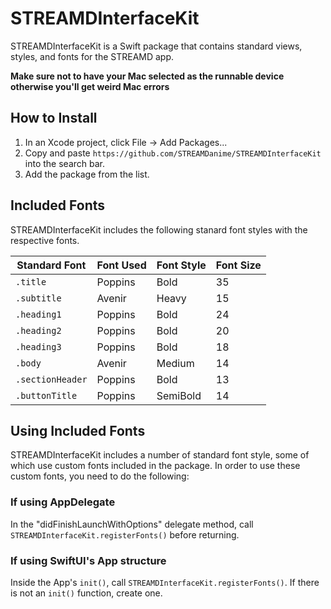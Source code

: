 # STREAMDInterfaceKit

STREAMDInterfaceKit is a Swift package that contains standard views, styles, and fonts for the STREAMD app.

**Make sure not to have your Mac selected as the runnable device otherwise you'll get weird Mac errors**

## How to Install

1. In an Xcode project, click File -> Add Packages...
2. Copy and paste `https://github.com/STREAMDanime/STREAMDInterfaceKit` into the search bar.
3. Add the package from the list.

## Included Fonts

STREAMDInterfaceKit includes the following stanard font styles with the respective fonts.

| Standard Font    | Font Used | Font Style | Font Size |
| ---------------- | --------- | ---------- | --------- |
| `.title`         | Poppins   | Bold       | 35        |
| `.subtitle`      | Avenir    | Heavy      | 15        |
| `.heading1`      | Poppins   | Bold       | 24        |
| `.heading2`      | Poppins   | Bold       | 20        |
| `.heading3`      | Poppins   | Bold       | 18        |
| `.body    `      | Avenir    | Medium     | 14        |
| `.sectionHeader` | Poppins   | Bold       | 13        |
| `.buttonTitle`   | Poppins   | SemiBold   | 14        |

## Using Included Fonts
STREAMDInterfaceKit includes a number of standard font style, some of which use custom fonts included in the package. In order to use these custom fonts, you need to do the following:

### If using AppDelegate
In the "didFinishLaunchWithOptions" delegate method, call `STREAMDInterfaceKit.registerFonts()` before returning.

### If using SwiftUI's App structure
Inside the App's `init()`, call `STREAMDInterfaceKit.registerFonts()`. If there is not an `init()` function, create one.
